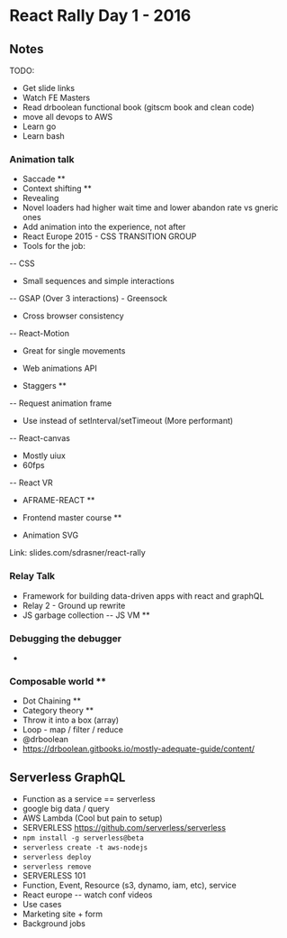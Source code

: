 # React Rally Day 1 - 2016
## Notes
TODO:
- Get slide links
- Watch FE Masters
- Read drboolean functional book (gitscm book and clean code)
- move all devops to AWS
- Learn go
- Learn bash

### Animation talk
- Saccade **
- Context shifting **
- Revealing
- Novel loaders had higher wait time and lower abandon rate vs gneric ones
- Add animation into the experience, not after
- React Europe 2015 - CSS TRANSITION GROUP
- Tools for the job:

-- CSS
- Small sequences and simple interactions

-- GSAP (Over 3 interactions) - Greensock
- Cross browser consistency

-- React-Motion
- Great for single movements

- Web animations API
- Staggers **

-- Request animation frame
- Use instead of setInterval/setTimeout (More performant)

-- React-canvas
- Mostly uiux
- 60fps

-- React VR
- AFRAME-REACT **

- Frontend master course **
- Animation SVG

Link: slides.com/sdrasner/react-rally

### Relay Talk
- Framework for building data-driven apps with react and graphQL
- Relay 2 - Ground up rewrite
- JS garbage collection -- JS VM **

### Debugging the debugger
-

### Composable world **
- Dot Chaining **
- Category theory **
- Throw it into a box (array)
- Loop - map / filter / reduce
- @drboolean
- https://drboolean.gitbooks.io/mostly-adequate-guide/content/

## Serverless GraphQL
- Function as a service == serverless
- google big data / query
- AWS Lambda (Cool but pain to setup)
- SERVERLESS https://github.com/serverless/serverless
- `npm install -g serverless@beta`
- `serverless create -t aws-nodejs`
- `serverless deploy`
- `serverless remove`
- SERVERLESS 101
- Function, Event, Resource (s3, dynamo, iam, etc), service
- React europe -- watch conf videos
- Use cases
- Marketing site + form
- Background jobs